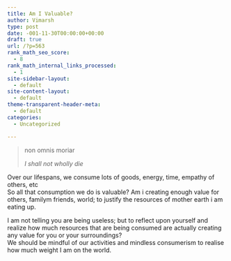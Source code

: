 ```yaml
---
title: Am I Valuable?
author: Vimarsh
type: post
date: -001-11-30T00:00:00+00:00
draft: true
url: /?p=563
rank_math_seo_score:
  - 8
rank_math_internal_links_processed:
  - 1
site-sidebar-layout:
  - default
site-content-layout:
  - default
theme-transparent-header-meta:
  - default
categories:
  - Uncategorized

---
```

<blockquote class="wp-block-quote">
  <p>
    non omnis moriar
  </p>
  
  <cite>I shall not wholly die</cite>
</blockquote>

Over our lifespans, we consume lots of goods, energy, time, empathy of others, etc  
So all that consumption we do is valuable? Am i creating enough value for others, familym friends, world; to justify the resources of mother earth i am eating up.



I am not telling you are being useless; but to reflect upon yourself and realize how much resources that are being consumed are actually creating any value for you or your surroundings?  
We should be mindful of our activities and mindless consumerism to realise how much weight I am on the world.